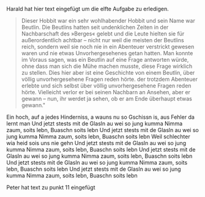 Harald hat hier text eingefügt um die elfte Aufgabe zu erledigen.

>Dieser Hobbit war ein sehr wohlhabender Hobbit und sein Name war Beutlin. Die Beutlins hatten
> seit undenklichen Zeiten in der Nachbarschaft des
> »Berges« gelebt und die Leute hielten sie für außerordentlich achtbar – nicht nur weil die meisten der
> Beutlins reich, sondern weil sie noch nie in ein
> Abenteuer verstrickt gewesen waren und nie etwas
> Unvorhergesehenes getan hatten. Man konnte im
> Voraus sagen, was ein Beutlin auf eine Frage antworten würde, ohne dass man sich die Mühe machen musste, diese Frage wirklich zu stellen. Dies
> hier aber ist eine Geschichte von einem Beutlin,
> über völlig unvorhergesehene Fragen reden hörte.
der trotzdem Abenteuer erlebte und sich selbst
> über völlig unvorhergesehene Fragen reden hörte.
> Vielleicht verlor er bei seinen Nachbarn an Ansehen, aber er gewann – nun, ihr werdet ja sehen, ob
> er am Ende überhaupt etwas gewann."


Ein hoch, auf a jedes Hinderniss, a wauns nu so
Gschissn is, aus Fehler da lernt man
Und jetzt stests mit de Glasln au wei so jung kumma
Nimma zaum, soits lebn, Buaschn soits lebn
Und jetzt stests mit de Glasln au wei so jung kumma
Nimma zaum, soits lebn, Buaschn soits lebn
Weil schlechter wia heid sois uns nie gehn
Und jetzt stests mit de Glasln au wei so jung kumma
Nimma zaum, soits lebn, Buaschn soits lebn
Und jetzt stests mit de Glasln au wei so jung kumma
Nimma zaum, soits lebn, Buaschn soits lebn
Und jetzt stests mit de Glasln au wei so jung kumma
Nimma zaum, soits lebn, Buaschn soits lebn
Und jetzt stests mit de Glasln au wei so jung kumma
Nimma zaum, soits lebn, Buaschn soits lebn

Peter hat text zu punkt 11 eingefügt
